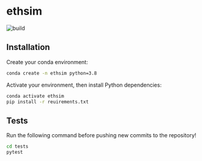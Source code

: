 # ethsim

![build](https://github.com/ferencberes/ethsim/actions/workflows/main.yml/badge.svg)

## Installation

Create your conda environment:
```bash
conda create -n ethsim python=3.8
```

Activate your environment, then install Python dependencies:
```bash
conda activate ethsim
pip install -r reuirements.txt
```

## Tests

Run the following command before pushing new commits to the repository!
```bash
cd tests
pytest
```